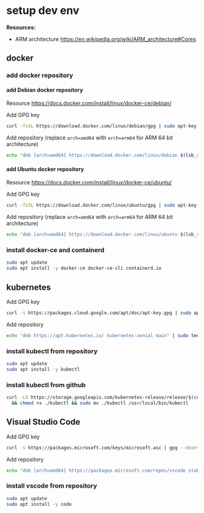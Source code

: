 # setup dev env

**Resources:**

- ARM architecture <https://en.wikipedia.org/wiki/ARM_architecture#Cores>

## docker

### add docker repository

#### add Debian docker repository

Resource <https://docs.docker.com/install/linux/docker-ce/debian/>

Add GPG key

```bash
curl -fsSL https://download.docker.com/linux/debian/gpg | sudo apt-key add -
```

Add repository (replace `arch=amd64` with `arch=arm64` for ARM 64 bit architecture)

```bash
echo "deb [arch=amd64] https://download.docker.com/linux/debian $(lsb_release -cs) stable" | sudo tee -a /etc/apt/sources.list.d/docker.list
```

#### add Ubuntu docker repository

Resource <https://docs.docker.com/install/linux/docker-ce/ubuntu/>

Add GPG key

```bash
curl -fsSL https://download.docker.com/linux/ubuntu/gpg | sudo apt-key add -
```

Add repository (replace `arch=amd64` with `arch=arm64` for ARM 64 bit architecture)

```bash
echo "deb [arch=amd64] https://download.docker.com/linux/ubuntu $(lsb_release -cs) stable" | sudo tee -a /etc/apt/sources.list.d/docker.list
```

### install docker-ce and containerd

```bash
sudo apt update
sudo apt install -y docker-ce docker-ce-cli containerd.io
```

## kubernetes

Add GPG key

```bash
curl -s https://packages.cloud.google.com/apt/doc/apt-key.gpg | sudo apt-key add -
```

Add repository

```bash
echo "deb https://apt.kubernetes.io/ kubernetes-xenial main" | sudo tee -a /etc/apt/sources.list.d/kubernetes.list
```

### install kubectl from repository

```bash
sudo apt update
sudo apt install -y kubectl
```

### install kubectl from github

```bash
curl -LO https://storage.googleapis.com/kubernetes-release/release/$(curl -s https://storage.googleapis.com/kubernetes-release/release/stable.txt)/bin/linux/amd64/kubectl \
  && chmod +x ./kubectl && sudo mv ./kubectl /usr/local/bin/kubectl
```

## Visual Studio Code

Add GPG key

```bash
curl -s https://packages.microsoft.com/keys/microsoft.asc | gpg --dearmor | sudo apt-key add -
```

Add repository

```bash
echo "deb [arch=amd64] https://packages.microsoft.com/repos/vscode stable main" | sudo tee -a /etc/apt/sources.list.d/vscode.list
```

### install vscode from repository

```bash
sudo apt update
sudo apt install -y code
```